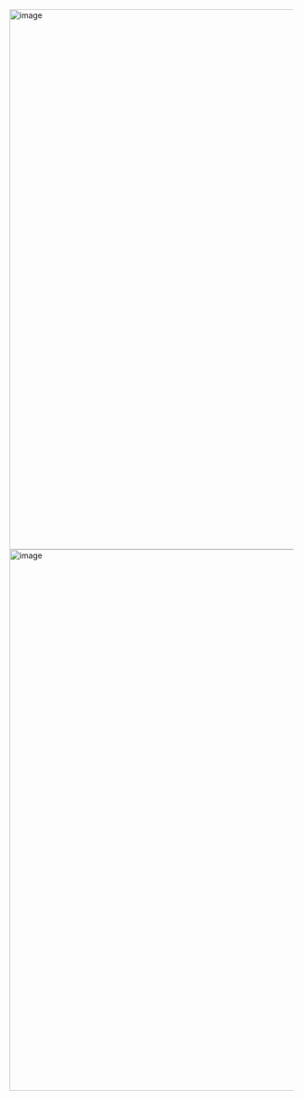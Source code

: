 <img width="957" alt="image" src="https://github.com/tradinai/harvard-docs/assets/1519232/6d8cf667-1518-437a-abe5-c08a2513d146">

<img width="959" alt="image" src="https://github.com/tradinai/harvard-docs/assets/1519232/0e49e491-8426-4405-b1bb-ab6699c95044">
